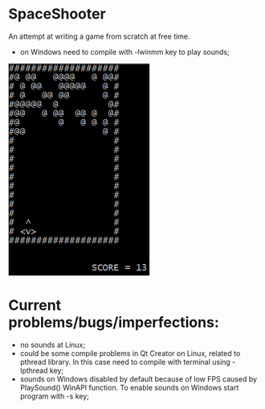 # SpaceShooter
 An attempt at writing a game from scratch at free time.
 - on Windows need to compile with -lwinmm key to play sounds;
 
  ![Image alt](https://github.com/v43d3rm4k4r/SpaceShooter/raw/master/images/image1.PNG)
  
# Current problems/bugs/imperfections:  
- no sounds at Linux;
- could be some compile problems in Qt Creator on Linux, related to pthread library. In this case need to compile with terminal using -lpthread key;
- sounds on Windows disabled by default because of low FPS caused by PlaySound() WinAPI function. To enable sounds on Windows start program with -s key;

